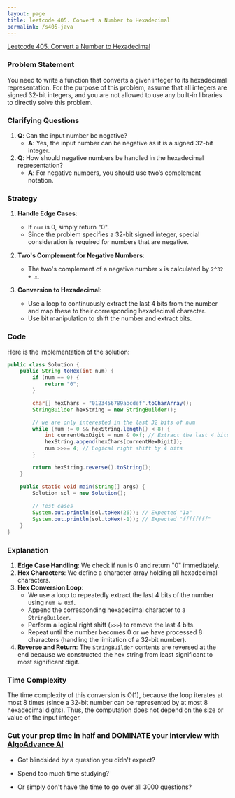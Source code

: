 ```yaml
---
layout: page
title: leetcode 405. Convert a Number to Hexadecimal
permalink: /s405-java
---
```

[Leetcode 405. Convert a Number to Hexadecimal](https://algoadvance.github.io/algoadvance/l405)
### Problem Statement
You need to write a function that converts a given integer to its hexadecimal representation. For the purpose of this problem, assume that all integers are signed 32-bit integers, and you are not allowed to use any built-in libraries to directly solve this problem.

### Clarifying Questions
1. **Q**: Can the input number be negative?
   - **A**: Yes, the input number can be negative as it is a signed 32-bit integer.
2. **Q**: How should negative numbers be handled in the hexadecimal representation?
   - **A**: For negative numbers, you should use two’s complement notation.

### Strategy
1. **Handle Edge Cases**:
   - If `num` is 0, simply return "0".
   - Since the problem specifies a 32-bit signed integer, special consideration is required for numbers that are negative.
   
2. **Two's Complement for Negative Numbers**:
   - The two's complement of a negative number `x` is calculated by `2^32 + x`.
   
3. **Conversion to Hexadecimal**:
   - Use a loop to continuously extract the last 4 bits from the number and map these to their corresponding hexadecimal character.
   - Use bit manipulation to shift the number and extract bits.

### Code
Here is the implementation of the solution:

```java
public class Solution {
    public String toHex(int num) {
        if (num == 0) {
            return "0";
        }

        char[] hexChars = "0123456789abcdef".toCharArray();
        StringBuilder hexString = new StringBuilder();

        // we are only interested in the last 32 bits of num
        while (num != 0 && hexString.length() < 8) {
            int currentHexDigit = num & 0xf; // Extract the last 4 bits
            hexString.append(hexChars[currentHexDigit]);
            num >>>= 4; // Logical right shift by 4 bits
        }

        return hexString.reverse().toString();
    }

    public static void main(String[] args) {
        Solution sol = new Solution();
        
        // Test cases
        System.out.println(sol.toHex(26)); // Expected "1a"
        System.out.println(sol.toHex(-1)); // Expected "ffffffff"
    }
}
```

### Explanation
1. **Edge Case Handling**: We check if `num` is 0 and return "0" immediately.
2. **Hex Characters**: We define a character array holding all hexadecimal characters.
3. **Hex Conversion Loop**:
   - We use a loop to repeatedly extract the last 4 bits of the number using `num & 0xf`.
   - Append the corresponding hexadecimal character to a `StringBuilder`.
   - Perform a logical right shift (`>>>`) to remove the last 4 bits.
   - Repeat until the number becomes 0 or we have processed 8 characters (handling the limitation of a 32-bit number).
4. **Reverse and Return**: The `StringBuilder` contents are reversed at the end because we constructed the hex string from least significant to most significant digit.

### Time Complexity
The time complexity of this conversion is O(1), because the loop iterates at most 8 times (since a 32-bit number can be represented by at most 8 hexadecimal digits). Thus, the computation does not depend on the size or value of the input integer.


### Cut your prep time in half and DOMINATE your interview with [AlgoAdvance AI](https://algoAdvance.com)

- Got blindsided by a question you didn't expect?

- Spend too much time studying?

- Or simply don't have the time to go over all 3000 questions?

